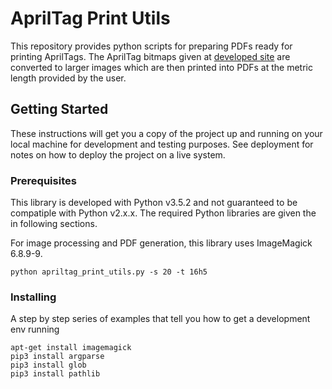 # AprilTag Print Utils

This repository provides python scripts for preparing PDFs ready for printing AprilTags.
The AprilTag bitmaps given at [developed site](https://april.eecs.umich.edu/software/apriltag/) are converted to larger images which are then printed into PDFs at the metric length provided by the user.

## Getting Started

These instructions will get you a copy of the project up and running on your local machine for development and testing purposes. See deployment for notes on how to deploy the project on a live system.

### Prerequisites

This library is developed with Python v3.5.2 and not guaranteed to be compatiple with Python v2.x.x.
The required Python libraries are given the in following sections.

For image processing and PDF generation, this library uses ImageMagick 6.8.9-9.

```
python apriltag_print_utils.py -s 20 -t 16h5
```

### Installing

A step by step series of examples that tell you how to get a development env running


```
apt-get install imagemagick
pip3 install argparse
pip3 install glob
pip3 install pathlib
```


